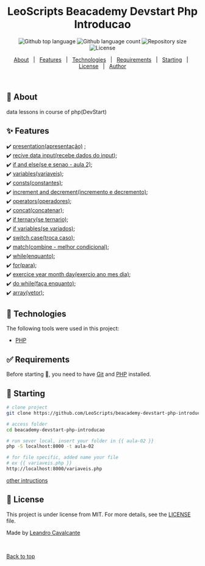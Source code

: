 <div align="center" id="top"> 
  <!-- <img src="./.github/app.gif" alt="LeoScripts Beacademy Devstart Php Introducao" /> -->

  &#xa0;

  <!-- <a href="https://leoscriptsbeacademydevstartphpintroducao.netlify.app">Demo</a> -->
</div>

<h1 align="center">LeoScripts Beacademy Devstart Php Introducao</h1>

<p align="center">
  <img alt="Github top language" src="https://img.shields.io/github/languages/top/LeoScripts/leoscripts-beacademy-devstart-php-introducao?color=56BEB8">

  <img alt="Github language count" src="https://img.shields.io/github/languages/count/LeoScripts/leoscripts-beacademy-devstart-php-introducao?color=56BEB8">

  <img alt="Repository size" src="https://img.shields.io/github/repo-size/LeoScripts/leoscripts-beacademy-devstart-php-introducao?color=56BEB8">

  <img alt="License" src="https://img.shields.io/github/license/LeoScripts/leoscripts-beacademy-devstart-php-introducao?color=56BEB8">

  <!-- <img alt="Github issues" src="https://img.shields.io/github/issues/LeoScripts/leoscripts-beacademy-devstart-php-introducao?color=56BEB8" /> -->

  <!-- <img alt="Github forks" src="https://img.shields.io/github/forks/LeoScripts/leoscripts-beacademy-devstart-php-introducao?color=56BEB8" /> -->

  <!-- <img alt="Github stars" src="https://img.shields.io/github/stars/LeoScripts/leoscripts-beacademy-devstart-php-introducao?color=56BEB8" /> -->
</p>

<!-- Status -->

<!-- <h4 align="center"> 
	🚧  LeoScripts Beacademy Devstart Php Introducao 🚀 Under construction...  🚧
</h4> 

<hr> -->

<p align="center">
  <a href="#dart-about">About</a> &#xa0; | &#xa0; 
  <a href="#sparkles-features">Features</a> &#xa0; | &#xa0;
  <a href="#rocket-technologies">Technologies</a> &#xa0; | &#xa0;
  <a href="#white_check_mark-requirements">Requirements</a> &#xa0; | &#xa0;
  <a href="#checkered_flag-starting">Starting</a> &#xa0; | &#xa0;
  <a href="#memo-license">License</a> &#xa0; | &#xa0;
  <a href="https://github.com/LeoScripts" target="_blank">Author</a>
</p>

<br>

## :dart: About ##

data lessons in course of php(DevStart) 

## :sparkles: Features ##

:heavy_check_mark: [presentation(apresentação)]("./aula-00/index.php") ;\
:heavy_check_mark: [recive data input(recebe dados do input)]("./aula-01/index.php");\
:heavy_check_mark: [if and else(se e senao - aula 2)]("./aula-02/index.php");\
:heavy_check_mark: [variables(variaveis)]("./aula-02/variaveis.php");\
:heavy_check_mark: [consts(constantes)]("./aula-02/constantes.php");\
:heavy_check_mark: [increment and decrement(incremento e decremento)]("./aula-03/index.php");\
:heavy_check_mark: [operators(operadores)]("./aula-03/operadores.php");\
:heavy_check_mark: [concat(concatenar)]("./aula-03/concatenacao.php");\
:heavy_check_mark: [if ternary(se ternario)]("./aula-03/ternario.php");\
:heavy_check_mark: [if variables(se variados)]("./aula-04/se.php");\
:heavy_check_mark: [switch case(troca caso)]("./aula-04/switch.php");\
:heavy_check_mark: [match(combine - melhor condicional)]("./aula-04/match.php");\
:heavy_check_mark: [while(enquanto)]("./aula-05/while.php");\
:heavy_check_mark: [for(para)]("./aula-05/for.php");\
:heavy_check_mark: [exercice year month day(exercio ano mes dia)]("./aula-05/exercicio-loop.php");\
:heavy_check_mark: [do while(faça enquanto)]("./aula-05/do-while.php");\
:heavy_check_mark: [array(vetor)]("./aula-05/do-while.php");

## :rocket: Technologies ##

The following tools were used in this project:
- [PHP](https://www.php.net/)


## :white_check_mark: Requirements ##

Before starting :checkered_flag:, you need to have [Git](https://git-scm.com) and [PHP](https://www.php.net/) installed.

## :checkered_flag: Starting ##
```bash
# clone project
git clone https://github.com/LeoScripts/beacademy-devstart-php-introducao.git

# access folder
cd beacademy-devstart-php-introducao

# run sever local, insert your folder in {{ aula-02 }} 
php -S localhost:8000 -t aula-02

# for file specific, added name your file 
# ex {{ variaveis.php }}
http://localhost:8000/variaveis.php

```
[other intructions]("./doc.md") 
## :memo: License ##

This project is under license from MIT. For more details, see the [LICENSE](LICENSE.md) file.


Made by <a href="https://github.com/LeoScripts" target="_blank">Leandro Cavalcante</a>

&#xa0;

<a href="#top">Back to top</a>
